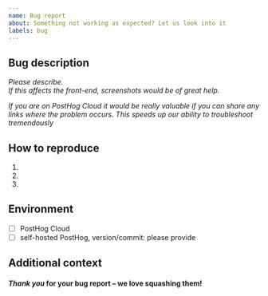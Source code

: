```yaml
---
name: Bug report
about: Something not working as expected? Let us look into it
labels: bug
---
```


## Bug description

*Please describe.*  
*If this affects the front-end, screenshots would be of great help.*  

*If you are on PostHog Cloud it would be really valuable if you can share any links where the problem occurs. This speeds up our ability to troubleshoot tremendously* 

## How to reproduce


1.
2.
3.

## Environment

- [ ] PostHog Cloud
- [ ] self-hosted PostHog, version/commit: please provide

## Additional context



#### *Thank you* for your bug report – we love squashing them!

